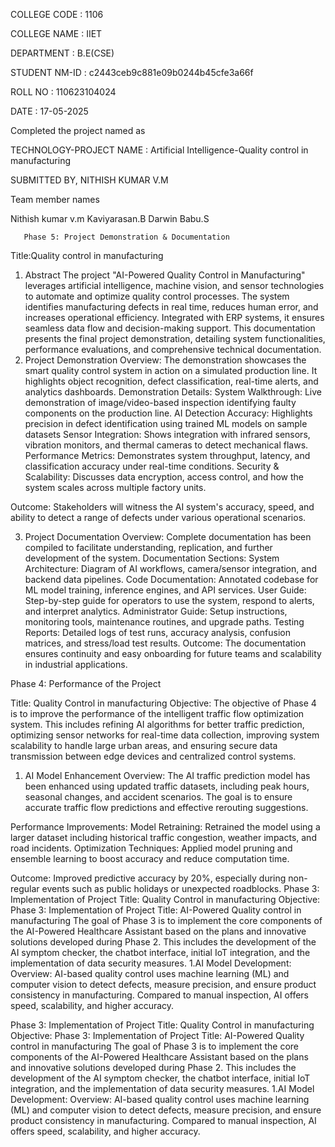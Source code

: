 COLLEGE CODE : 1106
            
COLLEGE NAME : IIET
            
DEPARTMENT : B.E(CSE)
             
STUDENT NM-ID : c2443ceb9c881e09b0244b45cfe3a66f

ROLL NO : 110623104024
             
DATE : 17-05-2025
           
Completed the project named as
         
TECHNOLOGY-PROJECT NAME : Artificial Intelligence-Quality control in manufacturing
          
SUBMITTED BY,
NITHISH KUMAR V.M

Team member names

Nithish kumar v.m
Kaviyarasan.B
Darwin Babu.S



       Phase 5: Project Demonstration & Documentation
Title:Quality control in manufacturing

1. Abstract
The project "AI-Powered Quality Control in Manufacturing" leverages artificial intelligence, machine vision, and sensor technologies to automate and optimize quality control processes. The system identifies manufacturing defects in real time, reduces human error, and increases operational efficiency. Integrated with ERP systems, it ensures seamless data flow and decision-making support. This documentation presents the final project demonstration, detailing system functionalities, performance evaluations, and comprehensive technical documentation.
2. Project Demonstration
Overview:
The demonstration showcases the smart quality control system in action on a simulated production line. It highlights object recognition, defect classification, real-time alerts, and analytics dashboards.
Demonstration Details:
System Walkthrough: Live demonstration of image/video-based inspection identifying faulty components on the production line.
AI Detection Accuracy: Highlights precision in defect identification using trained ML models on sample datasets
Sensor Integration: Shows integration with infrared sensors, vibration monitors, and thermal cameras to detect mechanical flaws.
Performance Metrics: Demonstrates system throughput, latency, and classification accuracy under real-time conditions.
Security & Scalability: Discusses data encryption, access control, and how the system scales across multiple factory units.

Outcome:
Stakeholders will witness the AI system's accuracy, speed, and ability to detect a range of defects under various operational scenarios.

3. Project Documentation
Overview:
Complete documentation has been compiled to facilitate understanding, replication, and further development of the system.
Documentation Sections:
System Architecture: Diagram of AI workflows, camera/sensor integration, and backend data pipelines.
Code Documentation: Annotated codebase for ML model training, inference engines, and API services.
User Guide: Step-by-step guide for operators to use the system, respond to alerts, and interpret analytics.
Administrator Guide: Setup instructions, monitoring tools, maintenance routines, and upgrade paths.
Testing Reports: Detailed logs of test runs, accuracy analysis, confusion matrices, and stress/load test results.
Outcome:
The documentation ensures continuity and easy onboarding for future teams and scalability in industrial applications.
            

Phase 4: Performance of the Project

Title: Quality Control in manufacturing
Objective:
The objective of Phase 4 is to improve the performance of the intelligent traffic flow optimization system. This includes refining AI algorithms for better traffic prediction, optimizing sensor networks for real-time data collection, improving system scalability to handle large urban areas, and ensuring secure data transmission between edge devices and centralized control systems.

1. AI Model Enhancement
Overview:
The AI traffic prediction model has been enhanced using updated traffic datasets, including peak hours, seasonal changes, and accident scenarios. The goal is to ensure accurate traffic flow predictions and effective rerouting suggestions.

Performance Improvements:
Model Retraining: Retrained the model using a larger dataset including historical traffic congestion, weather impacts, and road incidents.
Optimization Techniques: Applied model pruning and ensemble learning to boost accuracy and reduce computation time.

Outcome:
Improved predictive accuracy by 20%, especially during non-regular events such as public holidays or unexpected roadblocks.
  Phase 3: Implementation of Project 
Title: Quality Control in manufacturing
Objective:
Phase 3: Implementation of Project Title: AI-Powered Quality control in manufacturing  The goal of Phase 3 is to implement the core components of the AI-Powered Healthcare Assistant based on the plans and innovative solutions developed during Phase 2. This includes the development of the AI symptom checker, the chatbot interface, initial IoT integration, and the implementation of data security measures.
1.AI Model Development:
Overview:
AI-based quality control uses machine learning (ML) and computer vision to detect defects, measure precision, and ensure product consistency in manufacturing. Compared to manual inspection, AI offers speed, scalability, and higher accuracy.

  Phase 3: Implementation of Project 
Title: Quality Control in manufacturing
Objective:
Phase 3: Implementation of Project Title: AI-Powered Quality control in manufacturing  The goal of Phase 3 is to implement the core components of the AI-Powered Healthcare Assistant based on the plans and innovative solutions developed during Phase 2. This includes the development of the AI symptom checker, the chatbot interface, initial IoT integration, and the implementation of data security measures.
1.AI Model Development:
Overview:
AI-based quality control uses machine learning (ML) and computer vision to detect defects, measure precision, and ensure product consistency in manufacturing. Compared to manual inspection, AI offers speed, scalability, and higher accuracy.
